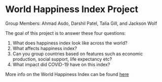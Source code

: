 # World Happiness Index Project
Group Members: Ahmad Asdo, Darshil Patel, Talia Gill, and Jackson Wolf

The goal of this project is to answer these four questions:

 1. What does happiness index look like across the world?  
 2. What affects happiness index?  
 3. Can you group countries based on features such as economic production, social support, life expectancy etc?  
 4. What impact did COVID-19 have on this index?

More info on the World Happiness Index can be found [here](https://worldhappiness.report/ed/2021/)

